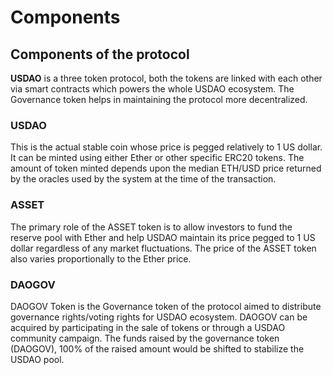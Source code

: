 # Components

## Components of the protocol

**USDAO** is a three token protocol, both the tokens are linked with each other via smart contracts which powers the whole USDAO ecosystem. The Governance token helps in maintaining the protocol more decentralized.

### USDAO

This is the actual stable coin whose price is pegged relatively to 1 US dollar. It can be minted using either Ether or other specific ERC20 tokens. The amount of token minted depends upon the median ETH/USD price returned by the oracles used by the system at the time of the transaction.

### ASSET

The primary role of the ASSET token is to allow investors to fund the reserve pool with Ether and help USDAO maintain its price pegged to 1 US dollar regardless of any market fluctuations. The price of the ASSET token also varies proportionally to the Ether price.

### DAOGOV

DAOGOV Token is the Governance token of the protocol aimed to distribute governance rights/voting rights for USDAO ecosystem. DAOGOV can be acquired by participating in the sale of tokens or through a USDAO community campaign. The funds raised by the governance token (DAOGOV), 100% of the raised amount would be shifted to stabilize the USDAO pool.
